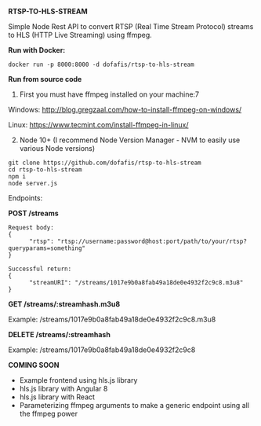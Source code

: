 **RTSP-TO-HLS-STREAM**

Simple Node Rest API to convert RTSP (Real Time Stream Protocol) streams to HLS (HTTP Live Streaming) using ffmpeg.

**Run with Docker:**
```
docker run -p 8000:8000 -d dofafis/rtsp-to-hls-stream
```

**Run from source code**

1. First you must have ffmpeg installed on your machine:7

Windows: http://blog.gregzaal.com/how-to-install-ffmpeg-on-windows/

Linux: https://www.tecmint.com/install-ffmpeg-in-linux/

2. Node 10+ (I recommend Node Version Manager - NVM to easily use various Node versions)

```
git clone https://github.com/dofafis/rtsp-to-hls-stream
cd rtsp-to-hls-stream
npm i
node server.js
```

Endpoints:


**POST    /streams**

```
Request body:
{
      "rtsp": "rtsp://username:password@host:port/path/to/your/rtsp?queryparams=something"
}

Successful return:
{
      "streamURI": "/streams/1017e9b0a8fab49a18de0e4932f2c9c8.m3u8"
}
```

**GET  /streams/:streamhash.m3u8**

Example: /streams/1017e9b0a8fab49a18de0e4932f2c9c8.m3u8

**DELETE  /streams/:streamhash**

Example: /streams/1017e9b0a8fab49a18de0e4932f2c9c8



**COMING SOON**
- Example frontend using hls.js library
- hls.js library with Angular 8
- hls.js library with React
- Parameterizing ffmpeg arguments to make a generic endpoint using all the ffmpeg power
